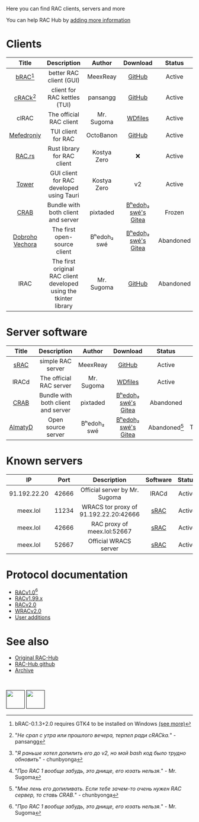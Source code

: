 Here you can find RAC clients, servers and more

You can help RAC Hub by [adding more information](https://github.com/MeexReay/RAC-Hub/pulls)

# Clients

|                                   Title                                   |                            Description                            |   Author    |                                                      Download                                                      |     Status     |    Lang    |     RAC     | WRAC |
| :-----------------------------------------------------------------------: | :---------------------------------------------------------------: | :---------: | :----------------------------------------------------------------------------------------------------------------: | :------------: | :--------: | :---------: | :--: |
| [bRAC](https://github.com/MeexReay/bRAC)[^1]                              | better RAC client (GUI)                                           | MeexReay    | [GitHub](https://github.com/MeexReay/bRAC/releases)                                                                | Active         |    Rust    |     v2      |  v2  |
| [сRACk](https://github.com/pansangg/cRACk)[^5]                            | client for RAC kettles (TUI)                                      | pansangg    | [GitHub](https://github.com/pansangg/cRACk/releases)                                                               | Active         |   Python   |     v2      |  ❌  |
| clRAC                                                                     | The official RAC client                                           | Mr. Sugoma  | [WDfiles](https://wdfiles.ru/Ofx7)                                                                                 | Active         |     C      |     v2      |  ❌  |
| [Mefedroniy](https://github.com/OctoBanon-Main/mefedroniy-client)         | TUI client for RAC                                                | OctoBanon   | [GitHub](https://github.com/OctoBanon-Main/mefedroniy-client/releases)                                             | Active         |    Rust    |   v1.99.2   |  ❌  |
| [RAC.rs](https://github.com/kostya-zero/rac-rs)                           | Rust library for RAC client                                       | Kostya Zero | ❌                                                                                                                 | Active         |    Rust    |     v2      |  v2  |
| [Tower](https://github.com/kostya-zero/tower)                             | GUI client for RAC developed using Tauri                          | Kostya Zero | v2                                                                                                                | Active         |    Rust    |     v2      |  ❌  |
| [CRAB](https://gitea.bedohswe.eu.org/pixtaded/crab)                       | Bundle with both client and server                                | pixtaded    | [Bʰedoh₂ swé's Gitea](https://gitea.bedohswe.eu.org/pixtaded/crab/releases)                                        | Frozen         |    Java    |   v1.99.2   |  ❌  |
| [Dobroho Vechora](https://gitea.bedohswe.eu.org/bedohswe/dobroho_vechora) | The first open-source client                                      | Bʰedoh₂ swé | [Bʰedoh₂ swé's Gitea](https://gitea.bedohswe.eu.org/bedohswe/dobroho_vechora/src/branch/main/dobroho_vechora.bash) | Abandoned      |    Bash    |   v1[^2]    |  ❌  |
| lRAC                                                                      | The first original RAC client developed using the tkinter library | Mr. Sugoma  | [GitHub](https://github.com/MeexReay/RAC-Hub/tree/main/Archive/lRAC)                                               | Abandoned      |   Python   |   v1[^4]    |  ❌  |

<!-- |                                 Snowdrop                                  |                          WRAC GUI client                          | Forbirdden  |                                                      Soon...                                                       | In development | JavaScript |     ❌      |  v2  | -->
<!-- |                                 WebbyCRAB                                 |             Fork of CRAB that runs online using TeaVM             | Forbirdden  |                                                         ❌                                                         |   Abandoned    |    Java    | v1, v1.99.2 |  ❌  | -->
<!-- |                                  WinRAC                                   |            GUI client for RAC developed using WinForms            |   cat8753   |                                                         ❌                                                         |   Abandoned    |     C#     |   v1.99.2   |  ❌  | -->

[^1]: bRAC-0.1.3+2.0 requires GTK4 to be installed on Windows [(see more)](https://github.com/MeexReay/bRAC/releases/tag/0.1.3%2B2.0#user-content-window-gui-install)
[^2]: "_Я раньше хотел допилить его до v2, но мой bash код было трудно обновить_" - chunbyonga
[^5]: "_Не срал с утра или прошлого вечера, терпел ради cRACkа._" - pansangg

# Server software

|                           Title                           |                Description                |   Author    |                                  Download                                   |     Status     |    Lang    |     RAC     | WRAC |
| :-------------------------------------------------------: | :---------------------------------------: | :---------: | :-------------------------------------------------------------------------: | :------------: | :--------: | :---------: | :--: |
| [sRAC](https://github.com/MeexReay/sRAC)                  | simple RAC server                         | MeexReay    | [GitHub](https://github.com/MeexReay/sRAC/releases)                         | Active         |    Rust    |     v2      |  v2  |
| lRACd                                                     | The official RAC server                   | Mr. Sugoma  | [WDfiles](https://wdfiles.ru/Obvt)                                          | Active         |     C      |     v2      |  ❌  |
| [CRAB](https://gitea.bedohswe.eu.org/pixtaded/crab)       | Bundle with both client and server        | pixtaded    | [Bʰedoh₂ swé's Gitea](https://gitea.bedohswe.eu.org/pixtaded/crab/releases) | Abandoned      |    Java    |   v1.99.2   |  ❌  |
| [AlmatyD](https://gitea.bedohswe.eu.org/bedohswe/almatyd) | Open source server                        | Bʰedoh₂ swé | [Bʰedoh₂ swé's Gitea](https://gitea.bedohswe.eu.org/bedohswe/almatyd)       | Abandoned[^3]  | TypeScript |     v1      |  ❌  |

<!-- |                        Gashishnik                         |                WRAC server                |  OctoBanon  |                                   Soon...                                   | In development |    Rust    |     ❌      |  v2  | -->
<!-- |                         WebbyCRAB                         | Fork of CRAB that runs online using TeaVM | Forbirdden  |                                     ❌                                      |   Abandoned    |    Java    | v1, v1.99.2 |  ❌  | -->
<!-- |                          Butter                           |         Simple Node.js RAC server         | Forbirdden  |                                     ❌                                      |   Abandoned    | JavaScript |  v1.99, v2  |  ❌  | -->

[^3]: "_Мне лень его допиливать. Если тебе зачем-то очень нужен RAC сервер, то ставь CRAB._" - chunbyonga

# Known servers

|      IP      | Port  |              Description              |                 Software                 | Status | Protocol |   Auth   |
| :----------: | :---: | :-----------------------------------: | :--------------------------------------: | :----: | :------: | :------: |
| 91.192.22.20 | 42666 |     Official server by Mr. Sugoma     |                  lRACd                   | Active |  RACv2   | Optional |
|   meex.lol   | 11234 | WRACS tor proxy of 91.192.22.20:42666 | [sRAC](https://github.com/MeexReay/sRAC) | Active | WRACSv2  | Optional |
|   meex.lol   | 42666 |      RAC proxy of meex.lol:52667      | [sRAC](https://github.com/MeexReay/sRAC) | Active |  RACv2   | Required |
|   meex.lol   | 52667 |         Official WRACS server         | [sRAC](https://github.com/MeexReay/sRAC) | Active | WRACSv2  | Required |

# Protocol documentation

- [RACv1.0](RACv1.md)[^4]
- [RACv1.99.x](RACv1.99.md)
- [RACv2.0](RACv2.md)
- [WRACv2.0](WRAC.md)
- [User additions](USER_ADDITIONS.md)

[^4]: "_Про RAC 1 вообще забудь, это днище, его юзать нельзя._" - Mr. Sugoma

# See also

- [Original RAC-Hub](https://github.com/The-Stratosphere-Solutions/RAC-Hub)
- [RAC-Hub github](https://github.com/MeexReay/RAC-Hub)
- [Archive](https://github.com/MeexReay/RAC-Hub/tree/main/Archive)

<br>

[<img src="https://github.com/user-attachments/assets/f2be5caa-6246-4a6a-9bee-2b53086f9afb" height="50">]() [<img src="https://github.com/user-attachments/assets/4d35191d-1dbc-4391-a761-6ae7f76ba7af" height="50">]()